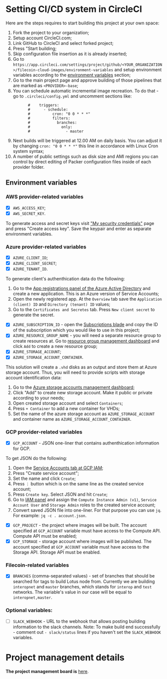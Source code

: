# Setting CI/CD system in CircleCI

Here are the steps requires to start building this project at your own space:
1) Fork the project to your organization;
2) Setup account CircleCI.com;
3) Link GitHub to CircleCI and select forked project; 
4) Press "Start building;
5) Skip configuration file insertion as it is already inserted;
6) Go to `https://app.circleci.com/settings/project/github/<YOUR_ORGANIZATION>/filecoin-cloud-images/environment-variables` and setup environment variables according to the [environment variables](#environment-variables) section;
7) Go to the main project page and approve building of those pipelines that are marked as `<PROVIDER>-base`;
8) You can schedule automatic incremental image recreation. To do that - go to `.circleci/config.yml` and uncomment sections like:
```
          #    triggers:
          #      - schedule:
          #          cron: "0 0 * * *"
          #          filters:
          #            branches:
          #              only:
          #                - master
```
9) Next builds will be triggered at 12.00 AM on daily basis. You can adjust it by changing `cron: "0 0 * * *"` this line in accordance with Linux Cron system syntax;
10) A number of public settings such as disk size and AMI regions you can control by direct editing of Packer configuration files inside of each provider folder.

## Environment variables

### AWS provider-related variables

- [x] `AWS_ACCESS_KEY`;
- [x] `AWS_SECRET_KEY`.

To generate access and secret keys visit ["My security credentials"](https://console.aws.amazon.com/iam/home?#/security_credentials) page and press "Create access key". Save the keypair and enter as separate environment variables.

### Azure provider-related variables

- [x] `AZURE_CLIENT_ID`;
- [x] `AZURE_CLIENT_SECRET`;
- [x] `AZURE_TENANT_ID`.

To generate client's authenthication data do the following:
1) Go to the [App registrations panel of the Azure Active Directory](https://portal.azure.com/#blade/Microsoft_AAD_IAM/ActiveDirectoryMenuBlade/RegisteredApps) and create a new application. This is an Azure version of Service Accounts;
2) Open the newly registered app. At the `Overview` tab save the `Application (client) ID` and `Directory (tenant) ID` values;
3) Go to the `Certificates and Secretes` tab. Press `New client secret` to generate the secret.
- [x] `AZURE_SUBSCRIPTION_ID` - open the [Subscriptions blade](https://portal.azure.com/#blade/Microsoft_Azure_Billing/SubscriptionsBlade) and copy the ID of the subscription which you would like to use in this project;
- [x] `AZURE_RESOURCE_GROUP_NAME` - you will need a separate resource group to create resources at. Go to [resource group management dashboard](https://portal.azure.com/#blade/HubsExtension/BrowseResourceGroups) and click `Add` to create a new resource group;
- [x] `AZURE_STORAGE_ACCOUNT`;
- [x] `AZURE_STORAGE_ACCOUNT_CONTAINER`.

This solution will create a `.vhd` disks as an output and store them at Azure storage account. Thus, you will need to provide scripts with storage account identification data:
1) Go to the [Azure storage accounts management dashboard](https://portal.azure.com/#blade/HubsExtension/BrowseResource/resourceType/Microsoft.Storage%2FStorageAccounts);
2) Click "Add" to create new storage account. Make it public or private according to your needs;
3) Open created storage account and select `Containers`;
4) Press `+ Container` to add a new container for VHDs;
5) Set the name of the azure storage account as `AZURE_STORAGE_ACCOUNT` and container name as `AZURE_STORAGE_ACCOUNT_CONTAINER`.

### GCP provider-related variables

- [x] `GCP_ACCOUNT` - JSON one-liner that contains authenthication information for GCP. 

To get JSON do the following:
1) Open the [Service Accounts tab at GCP IAM](https://console.cloud.google.com/iam-admin/serviceaccounts);
2) Press "Create service account";
3) Set the name and click `Create`;
4) Press `⋮` button which is on the same line as the created service account;
5) Press `Create key`. Select JSON and hit `Create`;
6) Go to [IAM panel](https://console.cloud.google.com/iam-admin/iam) and assign the `Compute Instance Admin (v1)`, `Service Account User` and `Storage Admin` roles to the created service account;
7) Convert saved JSON file into one-liner. For that purpose you can use `jq`. For example: `jq -c . account.json`.
- [x] `GCP_PROJECT` - the project where images will be built. The account specified at `GCP_ACCOUNT` variable must have access to the Compute API. Compute API must be enabled;
- [x] `GCP_STORAGE` - storage account where images will be published. The account specified at `GCP_ACCOUNT` variable must have access to the Storage API. Storage API must be enabled.

### Filecoin-related variables

- [x] `BRANCHES` (comma-separated values) - set of branches that should be searched for tags to build Lotus node from. Currently we are building `interopnet` and `master` branches, which stands for `interop` and `test` networks. The variable's value in our case will be equal to `interopnet,master`.

### Optional variables:

- [ ] `SLACK_WEBHOOK` - URL to the webhook that allows posting building information to the slack channels.
Note: To make build end successfully - comment out `- slack/status` lines if you haven't set the `SLACK_WEBHOOK` variables.

# Project management details

**The project management board is** [here](https://github.com/protofire/filecoin-cloud-images#workspaces/filecoin-cloud-images-5eda14bd52f3aafa934e8aea/board?repos=269589633).
